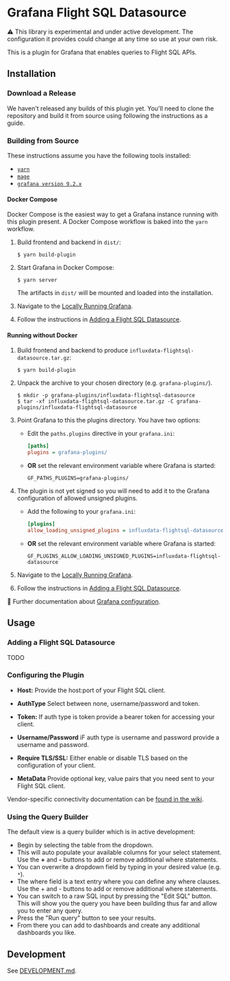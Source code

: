 # Grafana Flight SQL Datasource

:warning: This library is experimental and under active development. The configuration it provides could change at any time so use at your own risk.

This is a plugin for Grafana that enables queries to Flight SQL APIs.

## Installation

### Download a Release

We haven't released any builds of this plugin yet. You'll need to clone the
repository and build it from source using following the instructions as a guide.

### Building from Source

These instructions assume you have the following tools installed:

- [`yarn`](https://yarnpkg.com)
- [`mage`](https://magefile.org)
- [`grafana version 9.2.x`](https://grafana.com/grafana/download/9.2.0)

#### Docker Compose

Docker Compose is the easiest way to get a Grafana instance running with this
plugin present. A Docker Compose workflow is baked into the `yarn` workflow.

1. Build frontend and backend in `dist/`:

   ```shell
   $ yarn build-plugin
   ```

1. Start Grafana in Docker Compose:

   ```shell
   $ yarn server
   ```

   The artifacts in `dist/` will be mounted and loaded into the installation.

1. Navigate to the [Locally Running Grafana](http://localhost:3000/).
1. Follow the instructions in [Adding a Flight SQL
   Datasource](#adding-a-flight-sql-datasource).

#### Running without Docker

1. Build frontend and backend to produce `influxdata-flightsql-datasource.tar.gz`:

   ```shell
   $ yarn build-plugin
   ```

1. Unpack the archive to your chosen directory (e.g. `grafana-plugins/`).

   ```shell
   $ mkdir -p grafana-plugins/influxdata-flightsql-datasource
   $ tar -xf influxdata-flightsql-datasource.tar.gz -C grafana-plugins/influxdata-flightsql-datasource
   ```

1. Point Grafana to this the plugins directory. You have two options:

   - Edit the `paths.plugins` directive in your `grafana.ini`:

     ```ini
     [paths]
     plugins = grafana-plugins/
     ```

   - **OR** set the relevant environment variable where Grafana is started:
     ```shell
     GF_PATHS_PLUGINS=grafana-plugins/
     ```

1. The plugin is not yet signed so you will need to add it to the Grafana configuration of allowed unsigned plugins.

   - Add the following to your `grafana.ini`:

     ```ini
     [plugins]
     allow_loading_unsigned_plugins = influxdata-flightsql-datasource
     ```

   - **OR** set the relevant environment variable where Grafana is started:
     ```shell
     GF_PLUGINS_ALLOW_LOADING_UNSIGNED_PLUGINS=influxdata-flightsql-datasource
     ```

1. Navigate to the [Locally Running Grafana](http://localhost:3000/).
1. Follow the instructions in [Adding a Flight SQL
   Datasource](#adding-a-flight-sql-datasource).

:book: Further documentation about [Grafana configuration](https://grafana.com/docs/grafana/latest/setup-grafana/configure-grafana/#plugins).

## Usage

### Adding a Flight SQL Datasource

TODO

### Configuring the Plugin

- **Host:** Provide the host:port of your Flight SQL client.
- **AuthType** Select between none, username/password and token.
- **Token:** If auth type is token provide a bearer token for accessing your client.
- **Username/Password** iF auth type is username and password provide a username and password.
- **Require TLS/SSL:** Either enable or disable TLS based on the configuration of your client.

- **MetaData** Provide optional key, value pairs that you need sent to your Flight SQL client.

Vendor-specific connectivity documentation can be [found in the wiki](https://github.com/influxdata/grafana-flightsql-datasource/wiki).

### Using the Query Builder

The default view is a query builder which is in active development:

- Begin by selecting the table from the dropdown.
- This will auto populate your available columns for your select statement. Use the **+** and **-** buttons to add or remove additional where statements.
- You can overwrite a dropdown field by typing in your desired value (e.g. `*`).
- The where field is a text entry where you can define any where clauses. Use the + and - buttons to add or remove additional where statements.
- You can switch to a raw SQL input by pressing the "Edit SQL" button. This will show you the query you have been building thus far and allow you to enter any query.
- Press the "Run query" button to see your results.
- From there you can add to dashboards and create any additional dashboards you like.

## Development

See [DEVELOPMENT.md](DEVELOPMENT.md).
